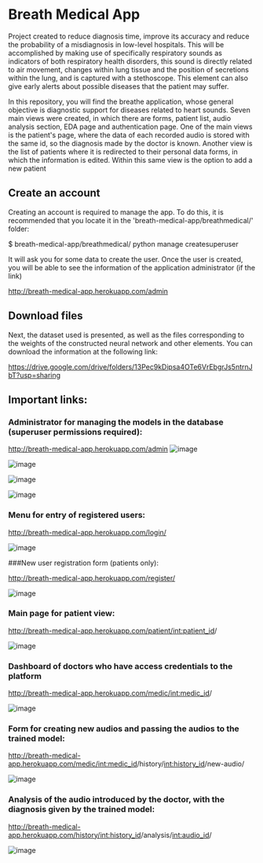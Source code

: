 # Breath Medical App

Project created to reduce diagnosis time, improve its accuracy and reduce the probability of a misdiagnosis in low-level hospitals. This  will be accomplished by making use of specifically respiratory sounds as indicators of both respiratory health disorders, this sound  is directly related to air movement, changes within lung tissue and the position of secretions within the lung, and is captured with a stethoscope. This element can also give early  alerts about possible diseases that the patient may suffer.

In this repository, you will find the breathe application, whose general objective is diagnostic support for diseases related to heart sounds. Seven main views were created, in which there are forms, patient list, audio analysis section, EDA page and authentication page. 
One of the main views is the patient's page, where the data of each recorded audio is stored with the same id, so the diagnosis made by the doctor is known. Another view is the list of patients where it is redirected to their personal data forms, in which the information is edited. Within this same view is the option to add a new patient

## Create an account

Creating an account is required to manage the app. To do this, it is recommended that you locate it in the 'breath-medical-app/breathmedical/' folder:

$ breath-medical-app/breathmedical/ python manage createsuperuser

It will ask you for some data to create the user. Once the user is created, you will be able to see the information of the application administrator (if the link)

http://breath-medical-app.herokuapp.com/admin

## Download files

Next, the dataset used is presented, as well as the files corresponding to the weights of the constructed neural network and other elements. You can download the information at the following link:

https://drive.google.com/drive/folders/13Pec9kDipsa4OTe6VrEbgrJs5ntrnJbT?usp=sharing


## Important links:

### Administrator for managing the models in the database (superuser permissions required):

http://breath-medical-app.herokuapp.com/admin
![image](https://user-images.githubusercontent.com/22754704/177916130-49044369-8321-4994-a235-d3b0e58ac637.png)

![image](https://user-images.githubusercontent.com/22754704/177916180-7448ee98-5096-4dd9-9a92-514ce149d094.png)

![image](https://user-images.githubusercontent.com/22754704/177916206-1d3d50aa-4a33-4cff-ab26-5373b73627c8.png)

![image](https://user-images.githubusercontent.com/22754704/177916237-457aa9bd-33f6-43cb-890f-2a8f1e0cbdcc.png)


### Menu for entry of registered users:

http://breath-medical-app.herokuapp.com/login/

![image](https://user-images.githubusercontent.com/22754704/177916686-f97dc942-2907-4de6-bf94-aa8daa6e400e.png)


###New user registration form (patients only):

http://breath-medical-app.herokuapp.com/register/

![image](https://user-images.githubusercontent.com/22754704/177916697-64bdccca-3062-459e-aa98-c3cd5321206a.png)


### Main page for patient view:

http://breath-medical-app.herokuapp.com/patient/<int:patient_id>/

![image](https://user-images.githubusercontent.com/22754704/177916056-19e028cf-f248-4048-8e0b-b7707642dc7e.png)


### Dashboard of doctors who have access credentials to the platform

http://breath-medical-app.herokuapp.com/medic/<int:medic_id>/

![image](https://user-images.githubusercontent.com/22754704/177916359-0a3a5032-a550-4077-a634-0e6c2ea62bfc.png)


### Form for creating new audios and passing the audios to the trained model:

http://breath-medical-app.herokuapp.com/medic/<int:medic_id>/history/<int:history_id>/new-audio/

![image](https://user-images.githubusercontent.com/22754704/177916471-0087a888-1361-4186-9c81-8a9c43925ce3.png)


### Analysis of the audio introduced by the doctor, with the diagnosis given by the trained model:

http://breath-medical-app.herokuapp.com/history/<int:history_id>/analysis/<int:audio_id>/

![image](https://user-images.githubusercontent.com/22754704/177916859-b0fb82d4-f805-4f74-a12c-1325148bb698.png)
